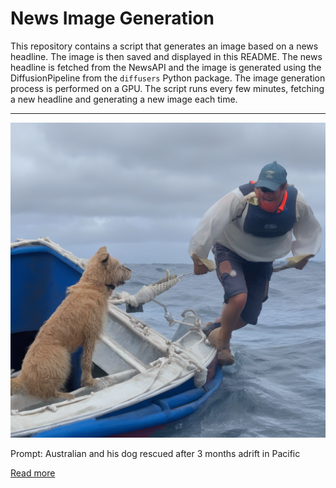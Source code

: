 # News Image Generation
This repository contains a script that generates an image based on a news headline. The image is then saved and displayed in this README.
The news headline is fetched from the NewsAPI and the image is generated using the DiffusionPipeline from the `diffusers` Python package. The image generation process is performed on a GPU.
The script runs every few minutes, fetching a new headline and generating a new image each time.

---

![Generated Image](image.png)

Prompt: Australian and his dog rescued after 3 months adrift in Pacific

[Read more](https://www.aljazeera.com/news/2023/7/18/australian-and-his-dog-rescued-after-three-months-adrift-in-pacific)